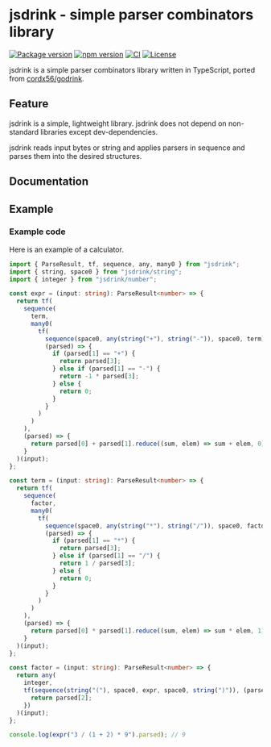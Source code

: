 # jsdrink - simple parser combinators library

[![Package version](https://img.shields.io/github/package-json/v/cordx56/jsdrink)](https://github.com/cordx56/jsdrink/blob/main/package.json)
[![npm version](https://img.shields.io/npm/v/jsdrink)](https://www.npmjs.com/package/jsdrink)
[![CI](https://github.com/cordx56/jsdrink/actions/workflows/ci.yml/badge.svg)](https://github.com/cordx56/jsdrink/actions)
[![License](https://img.shields.io/github/license/cordx56/jsdrink)](https://github.com/cordx56/jsdrink/blob/main/LICENSE)

jsdrink is a simple parser combinators library written in TypeScript, ported from [cordx56/godrink](https://github.com/cordx56/godrink).

## Feature
jsdrink is a simple, lightweight library.
jsdrink does not depend on non-standard libraries except dev-dependencies.

jsdrink reads input bytes or string and applies parsers in sequence and parses them into the desired structures.

## Documentation

## Example
### Example code
Here is an example of a calculator.
```typescript
import { ParseResult, tf, sequence, any, many0 } from "jsdrink";
import { string, space0 } from "jsdrink/string";
import { integer } from "jsdrink/number";

const expr = (input: string): ParseResult<number> => {
  return tf(
    sequence(
      term,
      many0(
        tf(
          sequence(space0, any(string("+"), string("-")), space0, term),
          (parsed) => {
            if (parsed[1] == "+") {
              return parsed[3];
            } else if (parsed[1] == "-") {
              return -1 * parsed[3];
            } else {
              return 0;
            }
          }
        )
      )
    ),
    (parsed) => {
      return parsed[0] + parsed[1].reduce((sum, elem) => sum + elem, 0);
    }
  )(input);
};

const term = (input: string): ParseResult<number> => {
  return tf(
    sequence(
      factor,
      many0(
        tf(
          sequence(space0, any(string("*"), string("/")), space0, factor),
          (parsed) => {
            if (parsed[1] == "*") {
              return parsed[3];
            } else if (parsed[1] == "/") {
              return 1 / parsed[3];
            } else {
              return 0;
            }
          }
        )
      )
    ),
    (parsed) => {
      return parsed[0] * parsed[1].reduce((sum, elem) => sum * elem, 1);
    }
  )(input);
};

const factor = (input: string): ParseResult<number> => {
  return any(
    integer,
    tf(sequence(string("("), space0, expr, space0, string(")")), (parsed) => {
      return parsed[2];
    })
  )(input);
};

console.log(expr("3 / (1 + 2) * 9").parsed); // 9
```
